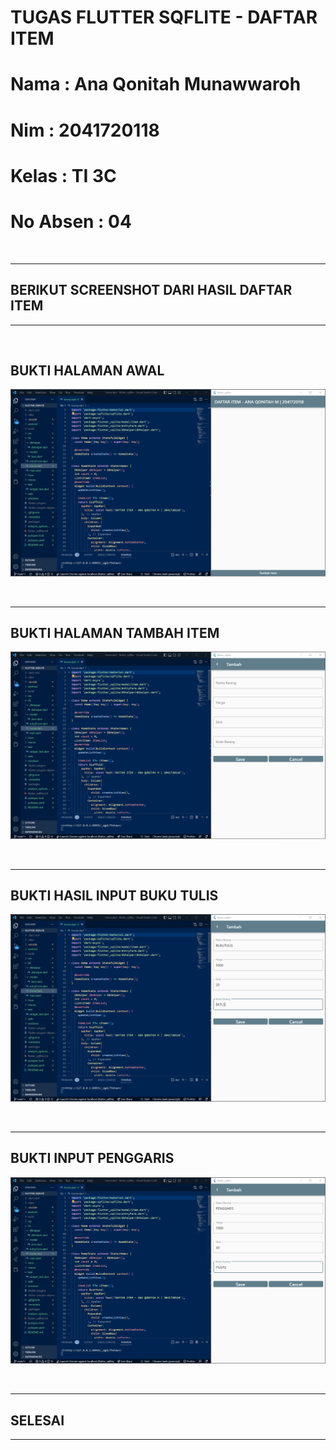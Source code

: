 # TUGAS FLUTTER SQFLITE - DAFTAR ITEM

# Nama : Ana Qonitah Munawwaroh

# Nim : 2041720118

# Kelas : TI 3C

# No Absen : 04

<br>

---

## BERIKUT SCREENSHOT DARI HASIL DAFTAR ITEM

---

<br>

## BUKTI HALAMAN AWAL

![](image/halamanawal.png)

<br>

---

## BUKTI HALAMAN TAMBAH ITEM

![](image/halamantambahitem.png)

<br>

---

## BUKTI HASIL INPUT BUKU TULIS

![](image/halamanbuku.png)

<br>

---

## BUKTI INPUT PENGGARIS

![](image/halamanpenggaris.png)

<br>

---

## SELESAI

---
